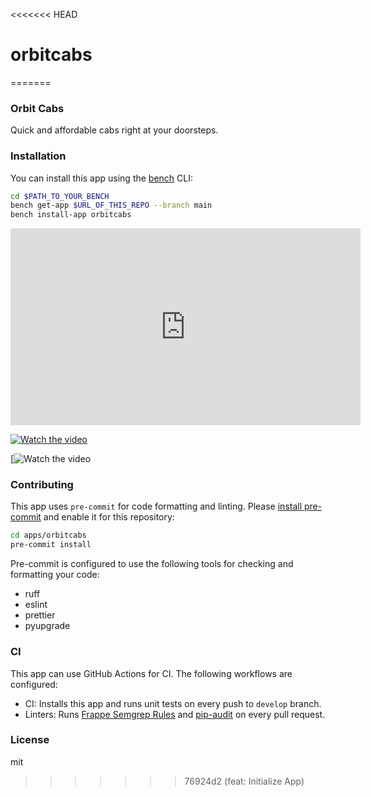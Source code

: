 <<<<<<< HEAD
# orbitcabs
=======
### Orbit Cabs

Quick and affordable cabs right at your doorsteps.

### Installation

You can install this app using the [bench](https://github.com/frappe/bench) CLI:

```bash
cd $PATH_TO_YOUR_BENCH
bench get-app $URL_OF_THIS_REPO --branch main
bench install-app orbitcabs
```

<iframe width="560" height="315" src="https://www.youtube.com/embed/Ez8F0nW6S-w?si=ZCY_lyVq577_2xWV" title="YouTube video player" frameborder="0" allow="accelerometer; autoplay; clipboard-write; encrypted-media; gyroscope; picture-in-picture; web-share" referrerpolicy="strict-origin-when-cross-origin" allowfullscreen></iframe>

[![Watch the video](https://img.youtube.com/vi/VIDEO_ID/0.jpg)](https://www.youtube.com/watch?v=VIDEO_ID)


[![Watch the video](https://youtu.be/Ez8F0nW6S-w?si=AtZCNqDuB4H8fth4)


### Contributing

This app uses `pre-commit` for code formatting and linting. Please [install pre-commit](https://pre-commit.com/#installation) and enable it for this repository:

```bash
cd apps/orbitcabs
pre-commit install
```

Pre-commit is configured to use the following tools for checking and formatting your code:

- ruff
- eslint
- prettier
- pyupgrade
### CI

This app can use GitHub Actions for CI. The following workflows are configured:

- CI: Installs this app and runs unit tests on every push to `develop` branch.
- Linters: Runs [Frappe Semgrep Rules](https://github.com/frappe/semgrep-rules) and [pip-audit](https://pypi.org/project/pip-audit/) on every pull request.


### License

mit
>>>>>>> 76924d2 (feat: Initialize App)
